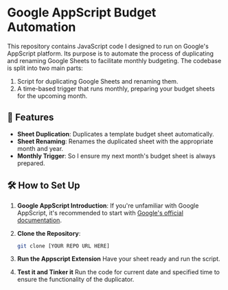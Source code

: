 # Google AppScript Budget Automation

This repository contains JavaScript code I designed to run on Google's AppScript platform. Its purpose is to automate the process of duplicating and renaming Google Sheets to facilitate monthly budgeting. The codebase is split into two main parts:
  1. Script for duplicating Google Sheets and renaming them.
  2. A time-based trigger that runs monthly, preparing your budget sheets for the upcoming month.

## 🚀 Features

- **Sheet Duplication**: Duplicates a template budget sheet automatically.
- **Sheet Renaming**: Renames the duplicated sheet with the appropriate month and year.
- **Monthly Trigger**: So I ensure my next month's budget sheet is always prepared.

## 🛠️ How to Set Up

1. **Google AppScript Introduction**:
   If you're unfamiliar with Google AppScript, it's recommended to start with [Google's official documentation](https://developers.google.com/apps-script).

2. **Clone the Repository**:
   ```bash
   git clone [YOUR REPO URL HERE]

3. **Run the Appscript Extension**
   Have your sheet ready and run the script.

4. **Test it and Tinker it**
   Run the code for current date and specified time to ensure the functionality of the duplicator.
